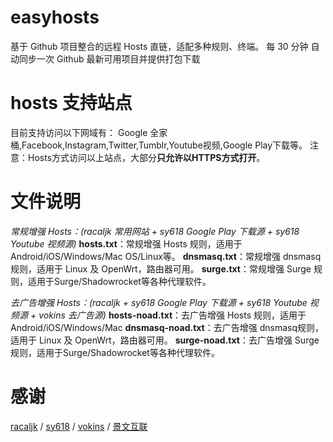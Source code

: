 # easyhosts
基于 Github 项目整合的远程 Hosts 直链，适配多种规则、终端。
每 30 分钟 自动同步一次 Github 最新可用项目并提供打包下载

# hosts 支持站点
目前支持访问以下网域有：
Google 全家桶,Facebook,Instagram,Twitter,Tumblr,Youtube视频,Google Play下载等。
注意：Hosts方式访问以上站点，大部分**只允许以HTTPS方式打开**。

# 文件说明
*常规增强 Hosts：(racaljk 常用网站 + sy618 Google Play 下载源 + sy618 Youtube 视频源)*
**hosts.txt**：常规增强 Hosts 规则，适用于Android/iOS/Windows/Mac OS/Linux等。
**dnsmasq.txt**：常规增强 dnsmasq规则，适用于 Linux 及 OpenWrt，路由器可用。
**surge.txt**：常规增强 Surge 规则，适用于Surge/Shadowrocket等各种代理软件。

*去广告增强 Hosts：(racaljk + sy618 Google Play 下载源 + sy618 Youtube 视频源 + vokins 去广告源)*
**hosts-noad.txt**：去广告增强 Hosts 规则，适用于Android/iOS/Windows/Mac
**dnsmasq-noad.txt**：去广告增强 dnsmasq规则，适用于 Linux 及 OpenWrt，路由器可用。
**surge-noad.txt**：去广告增强 Surge 规则，适用于Surge/Shadowrocket等各种代理软件。
# 感谢
[racaljk][1] / [sy618][2] / [vokins][3] / [景文互联][4]


  [1]: https://github.com/racaljk/hosts
  [2]: https://github.com/sy618/hosts
  [3]: https://github.com/vokins/yhosts
  [4]: https://www.jwdns.com/